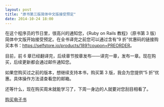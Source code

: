 ```yaml
---
layout: post
title: "原书第三版简体中文版接受预定"
date: 2014-10-24 18:00
---
```


在这个程序员的节日里，很高兴的通知您，《Ruby on Rails 教程》（原书第 3 版）简体中文版开始接受预定。在全书译完之前您可以通过含有“9 折”优惠码的链接购买本书：<https://selfstore.io/products/189?coupon=PREORDER>。

目前，前 6 章已经翻译完，后续章节按章发布——译完一章，发布一章。现在购买，后续更新都会通过邮件通知您。

如果您购买过之前的版本，想继续支持本书，购买第 3 版，我会为您提供“5 折”优惠。具体操作方法请查看您的邮箱。

还等什么，现在购买周末就能学习了，下周一身边的人就要对您刮目相看了。

<p class="text-center"><a class="btn btn-lg btn-warning" href="https://selfstore.io/products/189" title="购买电子书">购买电子书</a></p>
